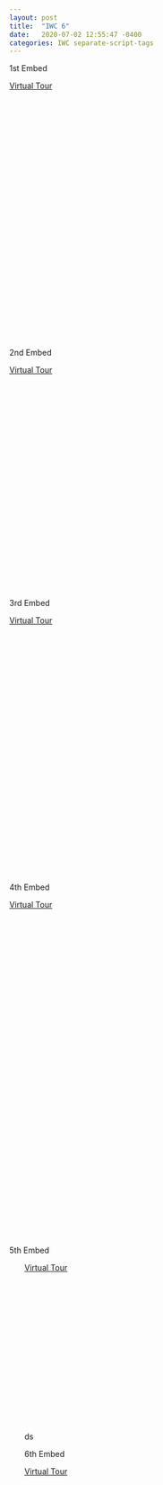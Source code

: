 ```yaml
---
layout: post
title:  "IWC 6"
date:   2020-07-02 12:55:47 -0400
categories: IWC separate-script-tags
---
```


1st Embed

<div style="position:relative;">
 <div style="margin-left:auto; margin-right: auto;width:1440px;height:460px;"><a href="https://www.youvisit.com" class="virtualtour_embed"
title="Virtual Reality, Virtual Tour"
data-platform="v"
data-link-type="immersive"
data-inst="62610"
data-image-width="100%"
data-image-height="100%"
data-image-quality="20"
>Virtual Tour</a>
<script async="async" defer="defer" src="https://www.youvisit.com/tour/Embed/js3"></script>	 </div>
  </div>




2nd Embed

<div style="position:relative;">
 <div style=" margin-left: auto;margin-right: auto;width:600px;height:400px;"><a href="https://www.youvisit.com" class="virtualtour_embed"
title="Virtual Reality, Virtual Tour"
data-platform="w"
data-link-type="immersive"
data-inst="78506"
data-type="inline-embed"
data-stopid="273479"
data-load-stop-only="1"
data-image-width="100%"
data-image-height="100%"
data-image-quality="20"
data-capabilities="48"
data-loc="142970"
>Virtual Tour</a>
<script async="async" defer="defer" src="https://www.youvisit.com/tour/Embed/js3"></script>	 </div>
  </div>


3rd Embed

<div style="position:relative;">
 <div style="margin-left:auto; margin-right: auto;width:1440px;height:460px;"><a href="https://www.youvisit.com" class="virtualtour_embed"
title="Virtual Reality, Virtual Tour"
data-platform="v"
data-link-type="immersive"
data-inst="78506"
data-type="inline-embed"
data-image-width="100%"
data-image-height="100%"
data-image-quality="20"
data-loc="142971"
>Virtual Tour</a>	 </div>
  </div>


4th Embed

<div style="position:relative;">
 <div style="margin-left:auto; margin-right: auto;width:1440px;height:600px;"><a href="https://www.youvisit.com" class="virtualtour_embed"
title="Virtual Reality, Virtual Tour"
data-platform="v"
data-inst="78506"
data-type="inline-embed"
data-stopid="273504"
data-load-stop-only="1"
data-image-width="100%"
data-image-height="100%"
data-image-quality="20"
data-capabilities="96"
data-loc="142970"
>Virtual Tour</a>
<script async="async" defer="defer" src="https://www.youvisit.com/tour/Embed/js3"></script>	 </div>
  </div>

5th Embed

<div style="position:relative;">
 <div style=" margin-left: auto;margin-right: auto;width:450px;height:300px;"><div style="position:relative;">
 <div style=" margin-left: auto;margin-right: auto;width:450px;height:300px;"><a href="https://www.youvisit.com" class="virtualtour_embed"
title="Virtual Reality, Virtual Tour"
data-platform="w"
data-link-type="immersive"
data-inst="78506"
data-type="inline-embed"
data-stopid="273531"
data-load-stop-only="1"
data-image-width="100%"
data-image-height="100%"
data-image-quality="20"
data-capabilities="96"
data-loc="142970"
>Virtual Tour</a>
<script async="async" defer="defer" src="https://www.youvisit.com/tour/Embed/js3"></script>	 </div>
  </div>ds


6th Embed

<div style="position:relative;">
 <div style="margin-left:auto; margin-right: auto;width:1440px;height:600px;"><a href="https://www.youvisit.com" class="virtualtour_embed"
title="Virtual Reality, Virtual Tour"
data-platform="v"
data-link-type="immersive"
data-inst="78506"
data-type="inline-embed"
data-image-width="100%"
data-image-height="100%"
data-image-quality="20"
data-loc="142977"
>Virtual Tour</a>	 </div>
  </div>
